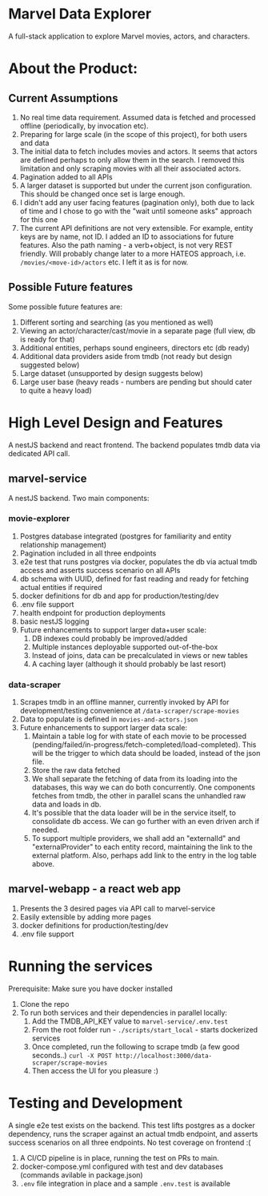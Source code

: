 # Marvel Data Explorer

A full-stack application to explore Marvel movies, actors, and characters.

# About the Product:

## Current Assumptions

1. No real time data requirement. Assumed data is fetched and processed offline (periodically, by invocation etc).
2. Preparing for large scale (in the scope of this project), for both users and data
3. The initial data to fetch includes movies and actors. It seems that actors are defined perhaps to only allow them in the search. I removed this limitation and only scraping movies with all their associated actors.
4. Pagination added to all APIs
5. A larger dataset is supported but under the current json configuration. This should be changed once set is large enough.
6. I didn't add any user facing features (pagination only), both due to lack of time and I chose to go with the "wait until someone asks" approach for this one
7. The current API definitions are not very extensible. For example, entity keys are by name, not ID. I added an ID to associations for future features. Also the path naming - a verb+object, is not very REST friendly. Will probably change later to a more HATEOS approach, i.e. `/movies/<move-id>/actors` etc. I left it as is for now.

## Possible Future features
Some possible future features are:
1. Different sorting and searching (as you mentioned as well)
2. Viewing an actor/character/cast/movie in a separate page (full view, db is ready for that)
3. Additional entities, perhaps sound engineers, directors etc (db ready)
4. Additional data providers aside from tmdb (not ready but design suggested below)
5. Large dataset (unsupported by design suggests below)
6. Large user base (heavy reads - numbers are pending but should cater to quite a heavy load)

# High Level Design and Features

A nestJS backend and react frontend. The backend populates tmdb data via dedicated API call.

## marvel-service
A nestJS backend. Two main components:

### movie-explorer
   1. Postgres database integrated (postgres for familiarity and entity relationship management)
   2. Pagination included in all three endpoints
   5. e2e test that runs postgres via docker, populates the db via actual tmdb access and asserts success scenario on all APIs
   6. db schema with UUID, defined for fast reading and ready for fetching actual entities if required
   7. docker definitions for db and app for production/testing/dev
   8. .env file support
   9. health endpoint for production deployments
   10. basic nestJS logging
   11. Future enhancements to support larger data+user scale:
       1. DB indexes could probably be improved/added
       2. Multiple instances deployable supported out-of-the-box
       3. Instead of joins, data can be precalculated in views or new tables
       4. A caching layer (although it should probably be last resort)

### data-scraper
   1. Scrapes tmdb in an offline manner, currently invoked by API for development/testing convenience at `/data-scraper/scrape-movies`
   2. Data to populate is defined in `movies-and-actors.json`
   3. Future enhancements to support larger data scale:
      1. Maintain a table log for with state of each movie to be processed (pending/failed/in-progress/fetch-completed/load-completed). This will be the trigger to which data should be loaded, instead of the json file.
      2. Store the raw data fetched
      3. We shall separate the fetching of data from its loading into the databases, this way we can do both concurrently. One components fetches from tmdb, the other in parallel scans the unhandled raw data and loads in db.
      4. It's possible that the data loader will be in the service itself, to consolidate db access. We can go further with an even driven arch if needed.
      5. To support multiple providers, we shall add an "externalId" and "externalProvider" to each entity record, maintaining the link to the external platform. Also, perhaps add link to the entry in the log table above.

## marvel-webapp - a react web app
   1. Presents the 3 desired pages via API call to marvel-service
   2. Easily extensible by adding more pages
   3. docker definitions for production/testing/dev
   4. .env file support

# Running the services

Prerequisite: Make sure you have docker installed

1. Clone the repo
2. To run both services and their dependencies in parallel locally:
   1. Add the TMDB_API_KEY value to `marvel-service/.env.test`
   2. From the root folder run - `./scripts/start_local` - starts dockerized services
   3. Once completed, run the following to scrape tmdb (a few good seconds..)
      `curl -X POST http://localhost:3000/data-scraper/scrape-movies`
   4. Then access the UI for you pleasure :)

# Testing and Development

A single e2e test exists on the backend. This test lifts postgres as a docker dependency, runs the scraper against an actual tmdb endpoint, and asserts success scenarios on all three endpoints.
No test coverage on frontend :(

1. A CI/CD pipeline is in place, running the test on PRs to main.
2. docker-compose.yml configured with test and dev databases (commands avilable in package.json)
3. `.env` file integration in place and a sample `.env.test` is available



